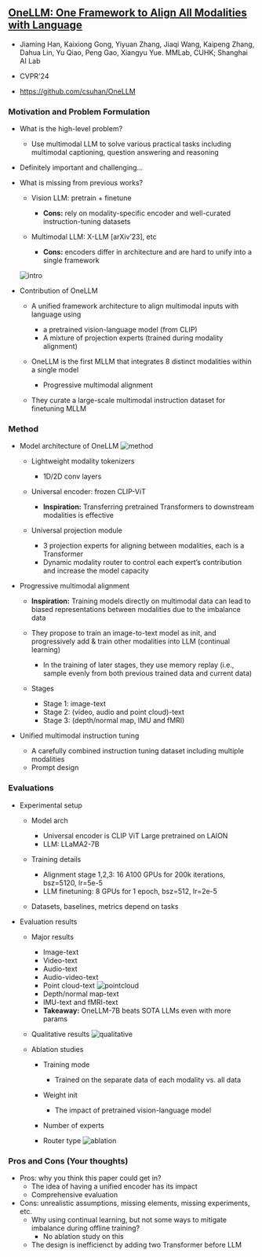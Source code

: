## [OneLLM: One Framework to Align All Modalities with Language](https://arxiv.org/abs/2312.03700)

* Jiaming Han, Kaixiong Gong, Yiyuan Zhang, Jiaqi Wang, Kaipeng Zhang, Dahua Lin, Yu Qiao, Peng Gao, Xiangyu Yue. MMLab, CUHK; Shanghai AI Lab

* CVPR'24

* https://github.com/csuhan/OneLLM

### Motivation and Problem Formulation

* What is the high-level problem?

  * Use multimodal LLM to solve various practical tasks including multimodal captioning, question answering and reasoning

* Definitely important and challenging…

* What is missing from previous works?

  * Vision LLM: pretrain + finetune
    * **Cons:** rely on modality-specific encoder and well-curated instruction-tuning datasets

  * Multimodal LLM: X-LLM [arXiv’23], etc
    * **Cons:** encoders differ in architecture and are hard to unify into a single framework


  ![intro](./intro.png)

  

* Contribution of OneLLM

  * A unified framework architecture to align multimodal inputs with language using
    * a pretrained vision-language model (from CLIP)
    * A mixture of projection experts (trained during modality alignment)

  * OneLLM is the first MLLM that integrates 8 distinct modalities within a single model
    * Progressive multimodal alignment

  * They curate a large-scale multimodal instruction dataset for finetuning MLLM


### Method

* Model architecture of OneLLM
  ![method](./method.png)
  * Lightweight modality tokenizers
    * 1D/2D conv layers

  * Universal encoder: frozen CLIP-ViT
    * **Inspiration:** Transferring pretrained Transformers to downstream modalities is 
      effective

  * Universal projection module
    * 3 projection experts for aligning between modalities, each is a Transformer
    * Dynamic modality router to control each expert’s contribution and increase the model capacity

* Progressive multimodal alignment
  * **Inspiration:** Training models directly on multimodal data can lead to biased representations between modalities due to the imbalance data
  * They propose to train an image-to-text model as init, and progressively add & train other modalities into LLM (continual learning)
    * In the training of later stages, they use memory replay (i.e., sample evenly from both previous trained data and current data)

  * Stages
    * Stage 1: image-text
    * Stage 2: (video, audio and point cloud)-text
    * Stage 3: (depth/normal map, IMU and fMRI)

* Unified multimodal instruction tuning
  * A carefully combined instruction tuning dataset including multiple modalities
  * Prompt design


### Evaluations

* Experimental setup
  * Model arch
    * Universal encoder is CLIP ViT Large pretrained on LAION
    * LLM: LLaMA2-7B

  * Training details
    * Alignment stage 1,2,3: 16 A100 GPUs for 200k iterations, bsz=5120, lr=5e-5
    * LLM finetuning: 8 GPUs for 1 epoch, bsz=512, lr=2e-5

  * Datasets, baselines, metrics depend on tasks

* Evaluation results
  * Major results
    * Image-text
    * Video-text
    * Audio-text
    * Audio-video-text
    * Point cloud-text
      ![pointcloud](./pointcloud.png)
    * Depth/normal map-text
    * IMU-text and fMRI-text
    * **Takeaway:** OneLLM-7B beats SOTA LLMs even with more params

  * Qualitative results
    ![qualitative](./qualitative.png)
  * Ablation studies
    * Training mode
      * Trained on the separate data of each modality vs. all data

    * Weight init
      * The impact of pretrained vision-language model

    * Number of experts
    * Router type
      ![ablation](./ablation.png)


### Pros and Cons (Your thoughts)

* Pros: why you think this paper could get in?
  * The idea of having a unified encoder has its impact
  * Comprehensive evaluation
* Cons: unrealistic assumptions, missing elements, missing experiments, etc.
  * Why using continual learning, but not some ways to mitigate imbalance during offline training?
    * No ablation study on this
  * The design is inefficienct by adding two Transformer before LLM